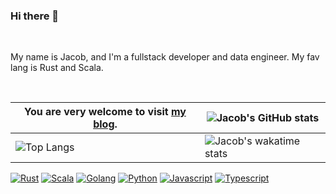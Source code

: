 ### Hi there 👋

</br>

My name is Jacob, and I'm a fullstack developer and data engineer. My fav lang is Rust and Scala.

</br>

| You are very welcome to visit [my blog](https://jacobbishopxy.github.io/). | ![Jacob's GitHub stats](https://github-readme-stats.vercel.app/api?username=jacobbishopxy&show_icons=true&theme=dark&hide=issues,contribs) |
| --- | --- |
| ![Top Langs](https://github-readme-stats.vercel.app/api/top-langs/?username=jacobbishopxy&layout=compact&langs_count=6&theme=dark) | ![Jacob's wakatime stats](https://github-readme-stats.vercel.app/api/wakatime?username=JacobBishop&layout=compact&theme=dark) |

[![Rust](https://img.shields.io/badge/Rust-%20?logoColor=white&logo=rust&color=dea584)](#)
[![Scala](https://img.shields.io/badge/Scala-%20?&logo=scala&logoColor=white&color=d4302e)](#)
[![Golang](https://img.shields.io/badge/Golang-%20?&logo=go&logoColor=white&color=00a7d0)](#)
[![Python](https://img.shields.io/badge/Python-%20?&logo=python&logoColor=white&color=3877ad)](#)
[![Javascript](https://img.shields.io/badge/Javascript-%20?&logo=javascript&logoColor=white&color=efd81d)](#)
[![Typescript](https://img.shields.io/badge/Typescript-%20?&logo=typescript&logoColor=white&color=2f74c0)](#)
